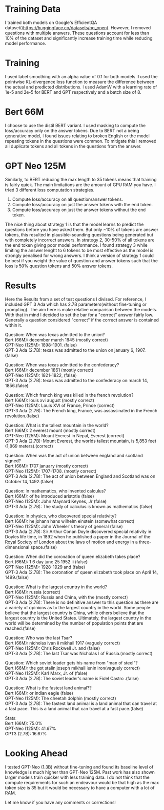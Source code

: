 # Training Data
I trained both models on Google's EfficientQA dataset(\https://huggingface.co/datasets/nq_open). However, I removed questions with multiple answers. These questions account for less than 10% of the dataset and significantly increase training time while reducing model performance.

# Training 
I used label smoothing with an alpha value of 0.1 for both models. I used the pointwise KL-divergence loss function to measure the difference between the actual and predicted distributions. I used AdamW with a learning rate of 1e-5 and 2e-5 for BERT and GPT respectively and a batch size of 8. 

# Bert 66M
I choose to use the distil BERT variant. I used masking to compute the loss/accuracy only on the answer tokens. Due to BERT not a being generative model, I found issues relating to broken English or the model repeating tokens in the questions were common. To mitigate this I removed all duplicate tokens and all tokens in the questions from the answer.

# GPT Neo 125M
Similarly, to BERT reducing the max length to 35 tokens means that training is fairly quick. The main limitations are the amount of GPU RAM you have. I tried 3 different loss computation strategies. 
1. Compute loss/accuracy on all question/answer tokens.
2. Compute loss/accuracy on just the answer tokens with the end token.
3. Compute loss/accuracy on just the answer tokens without the end token.

The nice thing about strategy 1 is that the model learns to predict the questions before you have asked them. But only ~10% of tokens are answer tokens, this resulted in plausible-sounding questions being generated but with completely incorrect answers. In strategy 2, 30-50% of all tokens are the end token giving poor model performance. I found strategy 3 while limiting the answer lenght to 6 tokens to be most effective as the model is strongly penalised for wrong answers. I think a version of strategy 1 could be best if you weight the value of question and answer tokens such that the loss is 50% question tokens and 50% answer tokens.

# Results
Here the Results from a set of test questions I divised. For reference, I included GPT 3 Ada which has 2.7B parameters(without fine-tuning or prompting). The aim here is make relative comparison between the models. With that in mind I decided to set the bar for a "correct" answer fairly low. Generally a question considered "correct" if the correct answer is contained within it.    

Question: When was texas admitted to the union?  
Bert (66M): december march 1845 (mostly correct)  
GPT-Neo (125M): 1898-1901. (false)  
GPT-3 Ada (2.7B): texas was admitted to the union on january 6, 1907. (false)  

Question: When was texas admitted to the confederacy?  
Bert (66M): december 1861 (mostly correct)  
GPT-Neo (125M): 1821-1822, (false)  
GPT-3 Ada (2.7B): texas was admitted to the confederacy on march 14, 1856.(false)  

Question: Which french king was killed in the french revolution?  
Bert (66M): louis xvi august (mostly correct)  
GPT-Neo (125M): Louis XVI of France, Prince (correct)  
GPT-3 Ada (2.7B): The French king, France, was assassinated in the French revolution.(false)  

Question: What is the tallest mountain in the world?  
Bert (66M): 2 everest mount (mostly correct)  
GPT-Neo (125M): Mount Everest in Nepal, Everest (correct)  
GPT-3 Ada (2.7B): Mount Everest, the worlds tallest mountain, is 5,853 feet (1,869 meters).(correct)  

Question: When was the act of union between england and scotland signed?  
Bert (66M): 1707 january (mostly correct)  
GPT-Neo (125M): 1707-1708. (mostly correct)  
GPT-3 Ada (2.7B): The act of union between England and Scotland was on October 14, 1492.(false)  

Question: In mathematics, who invented calculus?  
Bert (66M): of he introduced aristotle (false)  
GPT-Neo (125M): John Maynard Keynes, Jr (false)  
GPT-3 Ada (2.7B): The study of calculus is known as mathematics.(false)  

Question: In physics, who discovered special relativity?  
Bert (66M): he johann hans wilhelm einstein (somewhat correct)  
GPT-Neo (125M): John Wheeler's theory of general (false)  
GPT-3 Ada (2.7B): Sir Arthur Conan Doyle discovered special relativity in Doyles life time, in 1892 when he published a paper in the Journal of the Royal Society 
of London about the laws of motion and energy in a three-dimensional space.(false)  

Question: When did the coronation of queen elizabeth takes place?  
Bert (66M): 1 6 day june 25 1952 ii (false)  
GPT-Neo (125M): 1928-1929 and (false)  
GPT-3 Ada (2.7B): The coronation of queen elizabeth took place on April 14, 1499.(false)  

Question: What is the largest country in the world?   
Bert (66M): russia (correct)  
GPT-Neo (125M): Russia and China, with the (mostly correct)  
GPT-3 Ada (2.7B): There is no definitive answer to this question as there are a variety of opinions as to the largest country in the world. Some people believe that the largest country is China, while others believe that the largest country is the United States. Ultimately, the largest country in the world will be determined by the number of population points that are reached.(false)  

Question: Who was the last Tsar?  
Bert (66M): nicholas ivan ii mikhail 1917 (vaguely correct)  
GPT-Neo (125M): Chris Rockwell Jr. and (false)  
GPT-3 Ada (2.7B): The last Tsar was Nicholas I of Russia.(mostly correct)  

Question: Which soviet leader gets his name from "man of steel"?  
Bert (66M): the got stalin joseph mikhail lenin iron(vaguely correct)  
GPT-Neo (125M): Karl Marx, Jr. of (false)  
GPT-3 Ada (2.7B): The soviet leader's name is  Fidel Castro .(false)  

Question: What is the fastest land animal??  
Bert (66M): or indian eagle (false)   
GPT-Neo (125M): The cheetah dolphin (mostly correct)  
GPT-3 Ada (2.7B): The fastest land animal is a land animal that can travel at a fast pace. This is a land animal that can travel at a fast pace.(false)  

Stats:  
Bert (66M): 75.0%  
GPT-Neo (125M): 41.67%  
GPT3 (2.7B): 16.67%  

# Looking Ahead
I tested GPT-Neo (1.3B) without fine-tuning and found its baseline level of knowledge is much higher than GPT-Neo 125M. Past work has also shown larger models train quicker with less training data. I do not think that the compute requirements for such an endeavour would be that high as the max token size is 35 but it would be necessary to have a computer with a lot of RAM.

Let me know if you have any comments or corrections!

